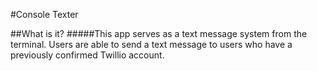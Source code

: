 #Console Texter


##What is it?
#####This app serves as a text message system from the terminal. Users are able to send a text message to users who have a previously confirmed Twillio account.
